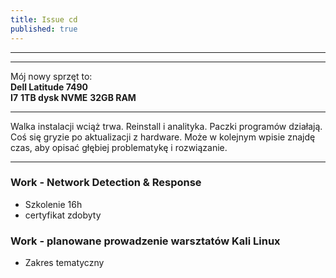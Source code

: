 ```yaml
---
title: Issue cd
published: true
---
```


***



***

Mój nowy sprzęt to:<br>
**Dell Latitude 7490**<br>
**I7**
**1TB dysk NVME**
**32GB RAM**

***

Walka instalacji wciąż trwa. Reinstall i analityka. Paczki programów działają. Coś się gryzie po aktualizacji z hardware. Może w kolejnym wpisie znajdę czas, aby opisać głębiej problematykę i rozwiązanie.

***

### [](#header-3) Work - Network Detection & Response

* Szkolenie 16h
* certyfikat zdobyty

### [](#header-3) Work - planowane prowadzenie warsztatów Kali Linux

* Zakres tematyczny